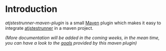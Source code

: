 Introduction
============


*atjstestrunner-maven-plugin* is a small [Maven](http://maven.apache.org/) plugin which makes it easy to integrate
[atjstestrunner](https://github.com/ariatemplates/atjstestrunner-nodejs) in a maven project.

<em>(More documentation will be added in the coming weeks, in the mean time, you can have a look to the [goals](plugin-info.html) provided
by this maven plugin)</em>
